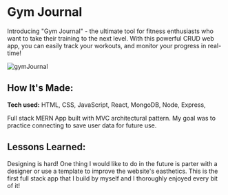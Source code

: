 # Gym Journal
Introducing "Gym Journal" - the ultimate tool for fitness enthusiasts who want to take their training to the next level. With this powerful CRUD web app, you can easily track your workouts, and monitor your progress in real-time!

![gymJournal](https://user-images.githubusercontent.com/84434314/219560479-e91178d9-67c6-4176-8c9e-d7524563447a.gif)

## How It's Made:

**Tech used:** HTML, CSS, JavaScript, React, MongoDB, Node, Express,


Full stack MERN App built with MVC architectural pattern. My goal was to practice connecting to save user data for future use.


## Lessons Learned:

Designing is hard! One thing I would like to do in the future is parter with a designer or use a template to improve the website's easthetics. This is the first full stack app that I build by myself and I thoroughly enjoyed every bit of it!
